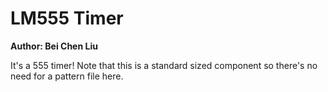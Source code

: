 # LM555 Timer

__Author: Bei Chen Liu__

It's a 555 timer! Note that this is a standard sized component so there's no need for a pattern file here.
